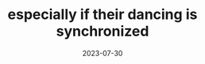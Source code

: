 ---
title: "especially if their dancing is synchronized"
date: 2023-07-30
next: REVERB AND AMPLIFY
type: fragment
tags:
  - fragment
  - music
  - Lofty Thoughts
---